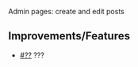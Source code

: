 Admin pages: create and edit posts

## Improvements/Features
* [#??](https://github.com/ofpinewood/pineblog/issues/??) ???
